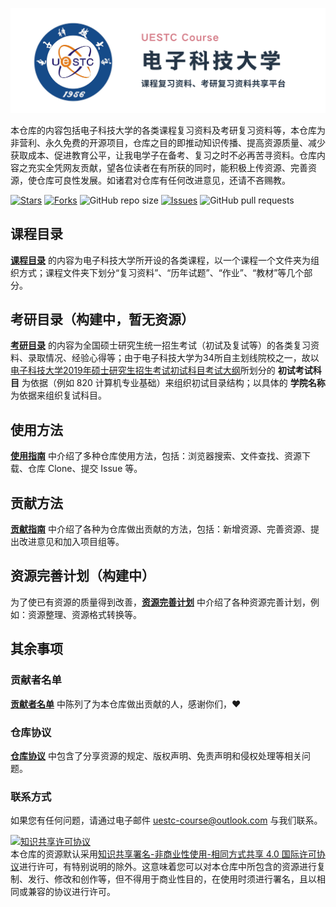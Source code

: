 <p align='center'><img src='./assets/img/repo-banner.png'></p>

本仓库的内容包括电子科技大学的各类课程复习资料及考研复习资料等，本仓库为非营利、永久免费的开源项目，仓库之目的即推动知识传播、提高资源质量、减少获取成本、促进教育公平，让我电学子在备考、复习之时不必再苦寻资料。仓库内容之充实全凭网友贡献，望各位读者在有所获的同时，能积极上传资源、完善资源，使仓库可良性发展。如诸君对仓库有任何改进意见，还请不吝赐教。

[![Stars](https://img.shields.io/github/stars/Xovee/uestc-course.svg)](https://github.com/Xovee/uestc-course/stargazers)
[![Forks](https://img.shields.io/github/forks/Xovee/uestc-course.svg)](https://github.com/Xovee/uestc-course/network/members)
![GitHub repo size](https://img.shields.io/github/repo-size/Xovee/uestc-course.svg)
[![Issues](https://img.shields.io/github/issues/Xovee/uestc-course.svg)]()
![GitHub pull requests](https://img.shields.io/github/issues-pr/Xovee/uestc-course.svg)

## 课程目录

**[课程目录](./课程目录/)** 的内容为电子科技大学所开设的各类课程，以一个课程一个文件夹为组织方式；课程文件夹下划分“复习资料”、“历年试题”、“作业”、“教材”等几个部分。

## 考研目录（构建中，暂无资源）

**[考研目录](./考研目录/)** 的内容为全国硕士研究生统一招生考试（初试及复试等）的各类复习资料、录取情况、经验心得等；由于电子科技大学为34所自主划线院校之一，故以[电子科技大学2019年硕士研究生招生考试初试科目考试大纲](https://yz.uestc.edu.cn/d/file/zhaoshengzhuanti/20180926/%E7%94%B5%E5%AD%90%E7%A7%91%E6%8A%80%E5%A4%A7%E5%AD%A62019%E5%B9%B4%E7%A1%95%E5%A3%AB%E7%A0%94%E7%A9%B6%E7%94%9F%E6%8B%9B%E7%94%9F%E8%80%83%E8%AF%95%E5%88%9D%E8%AF%95%E7%A7%91%E7%9B%AE%E8%80%83%E8%AF%95%E5%A4%A7%E7%BA%B2.pdf)所划分的 **初试考试科目** 为依据（例如 820 计算机专业基础）来组织初试目录结构；以具体的 **学院名称** 为依据来组织复试科目。

## 使用方法

[**使用指南**](./assets/使用指南.md) 中介绍了多种仓库使用方法，包括：浏览器搜索、文件查找、资源下载、仓库 Clone、提交 Issue 等。

## 贡献方法

[**贡献指南**](./assets/贡献指南.md) 中介绍了各种为仓库做出贡献的方法，包括：新增资源、完善资源、提出改进意见和加入项目组等。

## 资源完善计划（构建中）

为了使已有资源的质量得到改善，**[资源完善计划](./assets/资源完善计划.md)** 中介绍了各种资源完善计划，例如：资源整理、资源格式转换等。

## 其余事项

### 贡献者名单

[**贡献者名单**](./assets/贡献者名单.md) 中陈列了为本仓库做出贡献的人，感谢你们，:heart:

### 仓库协议

[**仓库协议**](./assets/仓库协议.md) 中包含了分享资源的规定、版权声明、免责声明和侵权处理等相关问题。

### 联系方式

如果您有任何问题，请通过电子邮件 uestc-course@outlook.com 与我们联系。

<a rel="license" href="http://creativecommons.org/licenses/by-nc-sa/4.0/"><img alt="知识共享许可协议" style="border-width:0" src="https://i.creativecommons.org/l/by-nc-sa/4.0/88x31.png" /></a><br />本仓库的资源默认采用<a rel="license" href="http://creativecommons.org/licenses/by-nc-sa/4.0/deed.zh">知识共享署名-非商业性使用-相同方式共享 4.0 国际许可协议</a>进行许可，有特别说明的除外。这意味着您可以对本仓库中所包含的资源进行复制、发行、修改和创作等，但不得用于商业性目的，在使用时须进行署名，且以相同或兼容的协议进行许可。
